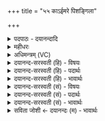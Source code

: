 +++
title = "५५ काऽईमरे पिशङ्गिला"

+++
<details><summary>पदपाठः - दयानन्दादि</summary>

का। ई॒म्। अ॒रे॒। पि॒श॒ङ्गि॒ला। का। ई॒म्। कु॒रु॒पि॒श॒ङ्गि॒लेति॑ कुरुऽपिशङ्गि॒ला। कः। ई॒म्। आ॒स्कन्द॒मित्या॒ऽस्कन्द॑म्। अ॒र्ष॒ति॒। कः। ई॒म्। पन्था॑म्। वि। स॒र्प॒ति॒। ५५।
</details>

<details><summary>महीधरः</summary>

म० अध्वर्युर्होतारं पृच्छति । ईमिति निपातश्चार्थः । अरे होतः, का च पिशंगिला का च कुरुपिशंगिला कश्च आस्कन्दं णमुलन्तः । आस्कद्य उत्प्लुत्य अर्षति गच्छति 'ऋष गतौ' तुदादिः व्यत्ययेन शप् । कश्च पन्थां पन्थानं मार्गं प्रति विसर्पति विविधं गच्छति ॥ ५५ ॥  
षट्पञ्चाशी।
</details>

<details><summary>अधिमन्त्रम् (VC)</summary>

- प्रष्टा देवता
- प्रजापतिर्ऋषिः
- अनुष्टुप्
- गान्धारः
</details>

<details><summary>दयानन्द-सरस्वती (हि) - विषयः</summary>

फिर अगले मन्त्र में प्रश्न कहते हैं ॥
</details>

<details><summary>दयानन्द-सरस्वती (हि) - पदार्थः</summary>

पदार्थान्वयभाषाः -  (अरे) हे विदुषि स्त्रि ! (का, ईम्) कौन वार-वार (पिशङ्गिला) रूप का आवरण करने हारी (का, ईम्) कौन वार-वार (कुरुपिशङ्गिला) यवादि अन्नों के अवयवों को निगलनेवाली (क, ईम्) कौन वार-वार (आस्कन्दम्) न्यारी-न्यारी चाल को (अर्षति) प्राप्त होता और (कः) कौन (ईम्) जल के (पन्थाम्) मार्ग को (वि, सर्पति) विशेष पसर के चलता है ॥५५ ॥
</details>

<details><summary>दयानन्द-सरस्वती (हि) - भावार्थः</summary>

भावार्थभाषाः -  किससे रूप का आवरण? और किस से खेती आदि का विनाश होता? कौन शीघ्र भागता? और कौन मार्ग में पसरता है? ये चार प्रश्न हैं, इन के उत्तर अगले मन्त्र में जानो ॥५५ ॥
</details>

<details><summary>दयानन्द-सरस्वती (सं) - विषयः</summary>

पुनः प्रश्नानाह ॥
</details>

<details><summary>दयानन्द-सरस्वती (सं) - पदार्थः</summary>

पदार्थान्वयभाषाः -  अरे स्त्रि ! का र्इं पिशङ्गिला का र्इं कुरुपिशङ्गिला क ईमास्कन्दमर्षति क र्इं पन्थां विसर्पतीति समाधेहि ॥५५ ॥
</details>

<details><summary>दयानन्द-सरस्वती (सं) - भावार्थः</summary>

भावार्थभाषाः -  केन रूपमाव्रियते? केन कृष्यादिर्नश्यते? कः शीघ्रं धावति? कश्च मार्गे प्रसरति? इति चत्वारः प्रश्नास्तेषामुत्तराणि परस्मिन् मन्त्रे वेदितव्यानि ॥५५ ॥
</details>

<details><summary>सविता जोशी ← दयानन्दः (म) - भावार्थः</summary>

भावार्थभाषाः -  विश्वाच्या या रूपाला वारंवार कोण झाकून टाकते? कोणत्या गोष्टीमुळे शेतीचा नाश होतो? कुणाची चाल वारंवार वेगाने बदलते? जलमार्गाचा विस्तार कोण करतो? या चार प्रश्नांची उत्तरे पुढील मंत्रात आहेत.
</details>